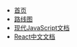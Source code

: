 * [首页](/)
* [路线图](https://objtube.github.io/front-end-roadmap/#/) 
* [现代JavaScript文档](https://zh.javascript.info/)
* [React中文文档](https://react.docschina.org/)



